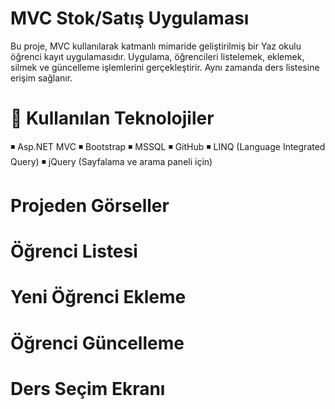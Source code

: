 # MVC Stok/Satış Uygulaması

Bu proje, MVC kullanılarak katmanlı mimaride geliştirilmiş bir Yaz okulu öğrenci kayıt uygulamasıdır. Uygulama, öğrencileri listelemek, eklemek, silmek ve güncelleme işlemlerini gerçekleştirir. Aynı zamanda ders listesine erişim sağlanır. 

# 🔨  Kullanılan Teknolojiler
◾ Asp.NET MVC
◾ Bootstrap 
◾ MSSQL 
◾ GitHub
◾ LINQ (Language Integrated Query)
◾ jQuery (Sayfalama ve arama paneli için)

# Projeden Görseller  
# Öğrenci Listesi   


# Yeni Öğrenci Ekleme



# Öğrenci Güncelleme


# Ders Seçim Ekranı

